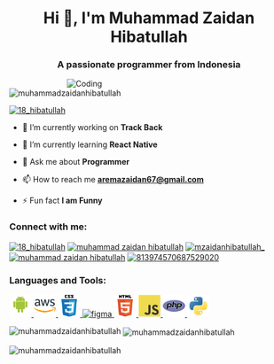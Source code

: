 <h1 align="center">Hi 👋, I'm Muhammad Zaidan Hibatullah</h1>
<h3 align="center">A passionate programmer from Indonesia</h3>
<img align="right" alt="Coding" width="400" src="https://user-images.githubusercontent.com/75851313/151668395-5591532b-28da-46a6-9476-7c9694bcb60e.gif">

<p align="left"> <img src="https://komarev.com/ghpvc/?username=muhammadzaidanhibatullah&label=Profile%20views&color=0e75b6&style=flat" alt="muhammadzaidanhibatullah" /> </p>

<p align="left"> <a href="https://twitter.com/18_hibatullah" target="blank"><img src="https://img.shields.io/twitter/follow/18_hibatullah?logo=twitter&style=for-the-badge" alt="18_hibatullah" /></a> </p>

- 🔭 I’m currently working on **Track Back**

- 🌱 I’m currently learning **React Native**

- 💬 Ask me about **Programmer**

- 📫 How to reach me **aremazaidan67@gmail.com**

- ⚡ Fun fact **I am Funny**

<h3 align="left">Connect with me:</h3>
<p align="left">
<a href="https://twitter.com/18_hibatullah" target="blank"><img align="center" src="https://raw.githubusercontent.com/rahuldkjain/github-profile-readme-generator/master/src/images/icons/Social/twitter.svg" alt="18_hibatullah" height="30" width="40" /></a>
<a href="https://linkedin.com/in/muhammad zaidan hibatullah" target="blank"><img align="center" src="https://raw.githubusercontent.com/rahuldkjain/github-profile-readme-generator/master/src/images/icons/Social/linked-in-alt.svg" alt="muhammad zaidan hibatullah" height="30" width="40" /></a>
<a href="https://instagram.com/mzaidanhibatullah_" target="blank"><img align="center" src="https://raw.githubusercontent.com/rahuldkjain/github-profile-readme-generator/master/src/images/icons/Social/instagram.svg" alt="mzaidanhibatullah_" height="30" width="40" /></a>
<a href="https://www.youtube.com/c/muhammad zaidan hibatullah" target="blank"><img align="center" src="https://raw.githubusercontent.com/rahuldkjain/github-profile-readme-generator/master/src/images/icons/Social/youtube.svg" alt="muhammad zaidan hibatullah" height="30" width="40" /></a>
<a href="https://discord.gg/813974570687529020" target="blank"><img align="center" src="https://raw.githubusercontent.com/rahuldkjain/github-profile-readme-generator/master/src/images/icons/Social/discord.svg" alt="813974570687529020" height="30" width="40" /></a>
</p>

<h3 align="left">Languages and Tools:</h3>
<p align="left"> <a href="https://developer.android.com" target="_blank" rel="noreferrer"> <img src="https://raw.githubusercontent.com/devicons/devicon/master/icons/android/android-original-wordmark.svg" alt="android" width="40" height="40"/> </a> <a href="https://aws.amazon.com" target="_blank" rel="noreferrer"> <img src="https://raw.githubusercontent.com/devicons/devicon/master/icons/amazonwebservices/amazonwebservices-original-wordmark.svg" alt="aws" width="40" height="40"/> </a> <a href="https://www.w3schools.com/css/" target="_blank" rel="noreferrer"> <img src="https://raw.githubusercontent.com/devicons/devicon/master/icons/css3/css3-original-wordmark.svg" alt="css3" width="40" height="40"/> </a> <a href="https://www.figma.com/" target="_blank" rel="noreferrer"> <img src="https://www.vectorlogo.zone/logos/figma/figma-icon.svg" alt="figma" width="40" height="40"/> </a> <a href="https://www.w3.org/html/" target="_blank" rel="noreferrer"> <img src="https://raw.githubusercontent.com/devicons/devicon/master/icons/html5/html5-original-wordmark.svg" alt="html5" width="40" height="40"/> </a> <a href="https://developer.mozilla.org/en-US/docs/Web/JavaScript" target="_blank" rel="noreferrer"> <img src="https://raw.githubusercontent.com/devicons/devicon/master/icons/javascript/javascript-original.svg" alt="javascript" width="40" height="40"/> </a> <a href="https://www.php.net" target="_blank" rel="noreferrer"> <img src="https://raw.githubusercontent.com/devicons/devicon/master/icons/php/php-original.svg" alt="php" width="40" height="40"/> </a> <a href="https://www.python.org" target="_blank" rel="noreferrer"> <img src="https://raw.githubusercontent.com/devicons/devicon/master/icons/python/python-original.svg" alt="python" width="40" height="40"/> </a> </p>

<p><img align="left" src="https://github-readme-stats.vercel.app/api/top-langs?username=muhammadzaidanhibatullah&show_icons=true&locale=en&layout=compact" alt="muhammadzaidanhibatullah" /></p>

<p>&nbsp;<img align="center" src="https://github-readme-stats.vercel.app/api?username=muhammadzaidanhibatullah&show_icons=true&locale=en" alt="muhammadzaidanhibatullah" /></p>

<p><img align="center" src="https://github-readme-streak-stats.herokuapp.com/?user=muhammadzaidanhibatullah&" alt="muhammadzaidanhibatullah" /></p>
